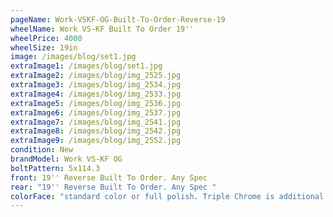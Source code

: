 ```yaml
---
pageName: Work-VSKF-OG-Built-To-Order-Reverse-19
wheelName: Work VS-KF Built To Order 19''
wheelPrice: 4000
wheelSize: 19in
image: /images/blog/set1.jpg
extraImage1: /images/blog/set1.jpg
extraImage2: /images/blog/img_2525.jpg
extraImage3: /images/blog/img_2534.jpg
extraImage4: /images/blog/img_2533.jpg
extraImage5: /images/blog/img_2536.jpg
extraImage6: /images/blog/img_2537.jpg
extraImage7: /images/blog/img_2541.jpg
extraImage8: /images/blog/img_2542.jpg
extraImage9: /images/blog/img_2552.jpg
condition: New
brandModel: Work VS-KF OG
boltPattern: 5x114.3
front: 19'' Reverse Built To Order. Any Spec
rear: "19'' Reverse Built To Order. Any Spec "
colorFace: "standard color or full polish. Triple Chrome is additional "
---
```

